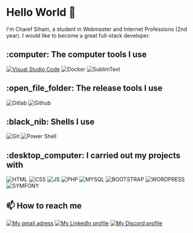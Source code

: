 ### <h1>Hello World 👋</h1>

I'm Charef Siham, a student in Webmaster and Internet Professions (2nd year).
I would like to become a great full-stack developer.

<h2>:computer: The computer tools I use</h2>
<p>
<a target="_blank" rel="noopener noreferrer nofollow" href="https://camo.githubusercontent.com/a0484e6383e852e622da1e934b7724921ab9b69d69246d90f899424b01f6deb1/68747470733a2f2f696d672e736869656c64732e696f2f62616467652f56697375616c25323053747564696f253230436f64652d3030373864372e7376673f7374796c653d666f722d7468652d6261646765266c6f676f3d76697375616c2d73747564696f2d636f6465266c6f676f436f6c6f723d7768697465"><img src="https://camo.githubusercontent.com/a0484e6383e852e622da1e934b7724921ab9b69d69246d90f899424b01f6deb1/68747470733a2f2f696d672e736869656c64732e696f2f62616467652f56697375616c25323053747564696f253230436f64652d3030373864372e7376673f7374796c653d666f722d7468652d6261646765266c6f676f3d76697375616c2d73747564696f2d636f6465266c6f676f436f6c6f723d7768697465" title="Visual Studio Code" alt="Visual Studio Code" data-canonical-src="https://img.shields.io/badge/Visual%20Studio%20Code-0078d7.svg?style=for-the-badge&amp;logo=visual-studio-code&amp;logoColor=white" style="max-width: 100%;"></a>
<img src="https://camo.githubusercontent.com/6b7f701cf0bea42833751b754688f1a27b6090fdf90bf2b226addff01be817f0/68747470733a2f2f696d672e736869656c64732e696f2f62616467652f646f636b65722d2532333064623765642e7376673f7374796c653d666f722d7468652d6261646765266c6f676f3d646f636b6572266c6f676f436f6c6f723d7768697465" alt="Docker" title="Docker" data-canonical-src="https://img.shields.io/badge/docker-%230db7ed.svg?style=for-the-badge&amp;logo=docker&amp;logoColor=white" style="max-width: 100%;">
<img src="https://img.shields.io/badge/sublime_text-%23575757.svg?&style=for-the-badge&logo=sublime-text&logoColor=important" alt="SublimText" title="SublimText" data-canonical-src="https://img.shields.io/badge/sublime_text-%23575757.svg?&style=for-the-badge&logo=sublime-text&logoColor=important" style="max-width: 100%;">
</p>

<h2>:open_file_folder: The release tools I use</h2>
<p>
<img src="https://img.shields.io/badge/GitLab-330F63?style=for-the-badge&logo=gitlab&logoColor=white" alt="Gitlab" title="Gitlab" data-canonical-src="https://img.shields.io/badge/GitLab-330F63?style=for-the-badge&logo=gitlab&logoColor=white" style="max-width: 100%;">
<img src="https://img.shields.io/badge/GitHub-100000?style=for-the-badge&logo=github&logoColor=white" alt="Github" title="Github" data-canonical-src="https://img.shields.io/badge/GitHub-100000?style=for-the-badge&logo=github&logoColor=white" style="max-width: 100%;">
</p>

<h2>:black_nib: Shells I use</h2>
<p>
<img src="https://img.shields.io/badge/GIT-E44C30?style=for-the-badge&logo=git&logoColor=white" alt="Git" title="Git" data-canonical-src="https://img.shields.io/badge/GIT-E44C30?style=for-the-badge&logo=git&logoColor=white" style="max-width: 100%;">
<img src="https://img.shields.io/badge/powershell-5391FE?style=for-the-badge&logo=powershell&logoColor=white" alt="Power Shell" title="Power Shell" data-canonical-src="https://img.shields.io/badge/powershell-5391FE?style=for-the-badge&logo=powershell&logoColor=white" style="max-width: 100%;">
</p>

<h2>:desktop_computer: I carried out my projects with</h2>
<p>
<img src="https://img.shields.io/badge/HTML5-E34F26?style=for-the-badge&logo=html5&logoColor=white" alt="HTML" title="HTML" data-canonical-src="https://img.shields.io/badge/HTML5-E34F26?style=for-the-badge&logo=html5&logoColor=white" style="max-width: 100%;">
<img src="https://img.shields.io/badge/CSS3-1572B6?style=for-the-badge&logo=css3&logoColor=white" alt="CSS" title="CSS" data-canonical-src="https://img.shields.io/badge/CSS3-1572B6?style=for-the-badge&logo=css3&logoColor=white" style="max-width: 100%;">
<img src="https://img.shields.io/badge/JavaScript-323330?style=for-the-badge&logo=javascript&logoColor=F7DF1E" alt="JS" title="JS" data-canonical-src="https://img.shields.io/badge/JavaScript-323330?style=for-the-badge&logo=javascript&logoColor=F7DF1E" style="max-width: 100%;">
<img src="https://img.shields.io/badge/PHP-777BB4?style=for-the-badge&logo=php&logoColor=white" alt="PHP" title="PHP" data-canonical-src="https://img.shields.io/badge/PHP-777BB4?style=for-the-badge&logo=php&logoColor=white" style="max-width: 100%;">
<img src="https://img.shields.io/badge/MySQL-005C84?style=for-the-badge&logo=mysql&logoColor=white" alt="MYSQL" title="MYSQL" data-canonical-src="https://img.shields.io/badge/MySQL-005C84?style=for-the-badge&logo=mysql&logoColor=white" style="max-width: 100%;">
<img src="https://img.shields.io/badge/Bootstrap-563D7C?style=for-the-badge&logo=bootstrap&logoColor=white" alt="BOOTSTRAP" title="BOOTSTRAP" data-canonical-src="https://img.shields.io/badge/Bootstrap-563D7C?style=for-the-badge&logo=bootstrap&logoColor=white" style="max-width: 100%;">
<img src="https://img.shields.io/badge/Wordpress-21759B?style=for-the-badge&logo=wordpress&logoColor=white" alt="WORDPRESS" title="WORDPRESS" data-canonical-src="https://img.shields.io/badge/Wordpress-21759B?style=for-the-badge&logo=wordpress&logoColor=white" style="max-width: 100%;">
<img src="https://img.shields.io/badge/Symfony-000000?style=for-the-badge&logo=Symfony&logoColor=white" alt="SYMFONY" title="SYMFONY" data-canonical-src="https://img.shields.io/badge/Symfony-000000?style=for-the-badge&logo=Symfony&logoColor=white" style="max-width: 100%;">
</p>

<h2>📫 How to reach me</h2>
<p>
<a target="_blank" rel="noopener noreferrer nofollow" href="mailto:siham.charef@etu.unilim.fr"><img src="https://camo.githubusercontent.com/571384769c09e0c66b45e39b5be70f68f552db3e2b2311bc2064f0d4a9f5983b/68747470733a2f2f696d672e736869656c64732e696f2f62616467652f476d61696c2d4431343833363f7374796c653d666f722d7468652d6261646765266c6f676f3d676d61696c266c6f676f436f6c6f723d7768697465" alt="My gmail adress" title="My Gmail adress" data-canonical-src="https://img.shields.io/badge/Gmail-D14836?style=for-the-badge&amp;logo=gmail&amp;logoColor=white" style="max-width: 100%;"></a>
<a target="_blank" rel="noopener noreferrer nofollow" href="https://www.linkedin.com/in/siham-charef-7417a9229/"><img src="https://camo.githubusercontent.com/7e1a1a039c75a7c4d2a91d7f97bf0a1c2adcf7cb49b7dbbfc02963a4f9fdaca4/68747470733a2f2f696d672e736869656c64732e696f2f62616467652f6c696e6b6564696e2d2532333030373742352e7376673f7374796c653d666f722d7468652d6261646765266c6f676f3d6c696e6b6564696e266c6f676f436f6c6f723d7768697465" alt="My LinkedIn profile" title="My LinkedIn profile" data-canonical-src="https://img.shields.io/badge/linkedin-%230077B5.svg?style=for-the-badge&amp;logo=linkedin&amp;logoColor=white" style="max-width: 100%;"></a>
<a dir="auto" target="_blank" rel="noopener noreferrer nofollow" href="https://discord.com/users/888358409030754304"><img src="https://camo.githubusercontent.com/5c744364d84d58178044a9ab799895f95cc470ed02a99e0e1d7c353282f460f5/68747470733a2f2f696d672e736869656c64732e696f2f62616467652f446973636f72642d2532333538363546322e7376673f7374796c653d666f722d7468652d6261646765266c6f676f3d646973636f7264266c6f676f436f6c6f723d7768697465" alt="My Discord profile" title="My Discord profile" data-canonical-src="https://img.shields.io/badge/Discord-%235865F2.svg?style=for-the-badge&amp;logo=discord&amp;logoColor=white" style="max-width: 100%;"></a>
</p>



<!--
**SihamWeb/SihamWeb** is a ✨ _special_ ✨ repository because its `README.md` (this file) appears on your GitHub profile.

Here are some ideas to get you started:

- 🔭 I’m currently working on ...
- 🌱 I’m currently learning ...
- 👯 I’m looking to collaborate on ...
- 🤔 I’m looking for help with ...
- 💬 Ask me about ...
- 📫 How to reach me: ...
- 😄 Pronouns: ...
- ⚡ Fun fact: ...
-->
